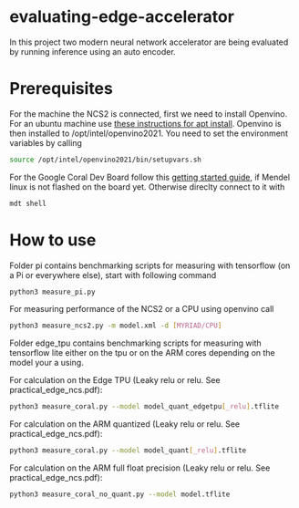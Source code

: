 # evaluating-edge-accelerator
In this project two modern neural network accelerator are being evaluated by running inference using an auto encoder.

# Prerequisites

For the machine the NCS2 is connected, first we need to install Openvino. For an ubuntu machine use [these instructions for apt install](https://docs.openvinotoolkit.org/latest/openvino_docs_install_guides_installing_openvino_apt.html). 
Openvino is then installed to /opt/intel/openvino2021. You need to set the environment variables by calling 

```bash
source /opt/intel/openvino2021/bin/setupvars.sh
```

For the Google Coral Dev Board follow this [getting started guide](https://coral.ai/docs/dev-board/get-started/), if Mendel linux is not flashed on the board yet. Otherwise direclty connect to it with 

```bash
mdt shell
```

# How to use

Folder pi contains benchmarking scripts for measuring with tensorflow (on a Pi or everywhere else), start with following command

```bash
python3 measure_pi.py
```

For measuring performance of the NCS2 or a CPU using openvino call
```bash
python3 measure_ncs2.py -m model.xml -d [MYRIAD/CPU]
```

Folder edge_tpu contains benchmarking scripts for measuring with tensorflow lite either on the tpu or on the ARM cores depending on the model your a using.

For calculation on the Edge TPU (Leaky relu or relu. See practical_edge_ncs.pdf):

```bash
python3 measure_coral.py --model model_quant_edgetpu[_relu].tflite
```

For calculation on the ARM quantized (Leaky relu or relu. See practical_edge_ncs.pdf):

```bash
python3 measure_coral.py --model model_quant[_relu].tflite
```

For calculation on the ARM full float precision (Leaky relu or relu. See practical_edge_ncs.pdf):

```bash
python3 measure_coral_no_quant.py --model model.tflite
```

